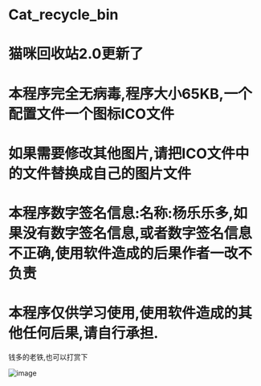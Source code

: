 # Cat_recycle_bin
# 猫咪回收站2.0更新了
# 本程序完全无病毒,程序大小65KB,一个配置文件一个图标ICO文件
# 如果需要修改其他图片,请把ICO文件中的文件替换成自己的图片文件
# 本程序数字签名信息:名称:杨乐乐多,如果没有数字签名信息,或者数字签名信息不正确,使用软件造成的后果作者一改不负责
# 本程序仅供学习使用,使用软件造成的其他任何后果,请自行承担.

钱多的老铁,也可以打赏下

![image](https://m.qpic.cn/psc?/V10dYYqk4fHkVs/bqQfVz5yrrGYSXMvKr.cqagceu0yWUgC89kBY0M9aq4thmHoXjZGeE3*A30oGkIFUCQ2UmZ8GABwhsTHmABmjKJd5sanB5pVlih48tT8HlY!/b&bo=zwDOAAAAAAABByE!&rf=viewer_4)
